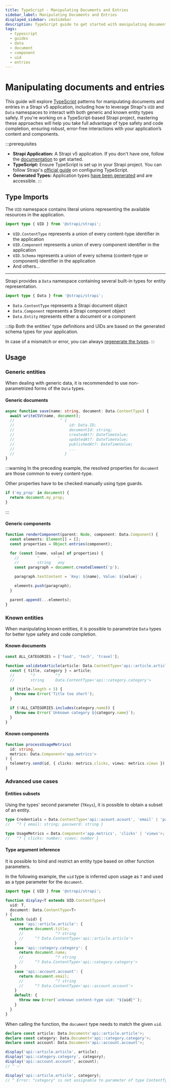 ```yaml
---
title: TypeScript - Manipulating Documents and Entries
sidebar_label: Manipulating Documents and Entries
displayed_sidebar: cmsSidebar
description: TypeScript guide to get started with manipulating documents and entries
tags:
  - typescript
  - guides
  - data
  - document
  - component
  - uid
  - entries
---
```


# Manipulating documents and entries

This guide will explore [TypeScript](/cms/typescript) patterns for manipulating documents and entries in a Strapi v5 application, including how to leverage Strapi's `UID` and `Data` namespaces to interact with both generic and known entity types safely. If you're working on a TypeScript-based Strapi project, mastering these approaches will help you take full advantage of type safety and code completion, ensuring robust, error-free interactions with your application’s content and components.

:::prerequisites

- **Strapi Application:** A Strapi v5 application. If you don't have one, follow the [documentation](/cms/quick-start) to get started.
- **TypeScript:** Ensure TypeScript is set up in your Strapi project. You can follow Strapi's [official guide](/cms/typescript#getting-started-with-typescript-in-strapi) on configuring TypeScript.
- **Generated Types:** Application types [have been generated](/cms/typescript/development#generate-typings-for-content-types-schemas) and are accessible.
  :::

## Type Imports

The `UID` namespace contains literal unions representing the available resources in the application.

```typescript
import type { UID } from '@strapi/strapi';
```

- `UID.ContentType` represents a union of every content-type identifier in the application
- `UID.Component` represents a union of every component identifier in the application
- `UID.Schema` represents a union of every schema (content-type or component) identifier in the application
- And others...

---

Strapi provides a `Data` namespace containing several built-in types for entity representation.

```typescript
import type { Data } from '@strapi/strapi';
```

- `Data.ContentType` represents a Strapi document object
- `Data.Component` represents a Strapi component object
- `Data.Entity` represents either a document or a component

:::tip
Both the entities' type definitions and UIDs are based on the generated schema types for your application.

In case of a mismatch or error, you can always [regenerate the types](/cms/typescript/development#generate-typings-for-content-types-schemas).
:::

## Usage

### Generic entities

When dealing with generic data, it is recommended to use non-parametrized forms of the `Data` types.

#### Generic documents

```typescript
async function save(name: string, document: Data.ContentType) {
  await writeCSV(name, document);
  //                    ^ {
  //                        id: Data.ID;
  //                        documentId: string;
  //                        createdAt?: DateTimeValue;
  //                        updatedAt?: DateTimeValue;
  //                        publishedAt?: DateTimeValue;
  //                        ...
  //                      }
}
```

:::warning
In the preceding example, the resolved properties for `document` are those common to every content-type.

Other properties have to be checked manually using type guards.

```typescript
if ('my_prop' in document) {
  return document.my_prop;
}
```

:::

#### Generic components

```typescript
function renderComponent(parent: Node, component: Data.Component) {
  const elements: Element[] = [];
  const properties = Object.entries(component);

  for (const [name, value] of properties) {
    //        ^        ^
    //        string   any
    const paragraph = document.createElement('p');

    paragraph.textContent = `Key: ${name}, Value: ${value}`;

    elements.push(paragraph);
  }

  parent.append(...elements);
}
```

### Known entities

When manipulating known entities, it is possible to parametrize `Data` types for better type safety and code completion.

#### Known documents

```typescript
const ALL_CATEGORIES = ['food', 'tech', 'travel'];

function validateArticle(article: Data.ContentType<'api::article.article'>) {
  const { title, category } = article;
  //       ^?         ^?
  //       string     Data.ContentType<'api::category.category'>

  if (title.length < 5) {
    throw new Error('Title too short');
  }

  if (!ALL_CATEGORIES.includes(category.name)) {
    throw new Error(`Unknown category ${category.name}`);
  }
}
```

#### Known components

```typescript
function processUsageMetrics(
  id: string,
  metrics: Data.Component<'app.metrics'>
) {
  telemetry.send(id, { clicks: metrics.clicks, views: metrics.views });
}
```

### Advanced use cases

#### Entities subsets

Using the types' second parameter (`TKeys`), it is possible to obtain a subset of an entity.

```typescript
type Credentials = Data.ContentType<'api::acount.acount', 'email' | 'password'>;
//   ^? { email: string; password: string }
```

```typescript
type UsageMetrics = Data.Component<'app.metrics', 'clicks' | 'views'>;
//   ^? { clicks: number; views: number }
```

#### Type argument inference

It is possible to bind and restrict an entity type based on other function parameters.

In the following example, the `uid` type is inferred upon usage as `T` and used as a type parameter for the `document`.

```typescript
import type { UID } from '@strapi/strapi';

function display<T extends UID.ContentType>(
  uid: T,
  document: Data.ContentType<T>
) {
  switch (uid) {
    case 'api::article.article': {
      return document.title;
      //              ^? string
      //     ^? Data.ContentType<'api::article.article'>
    }
    case 'api::category.category': {
      return document.name;
      //              ^? string
      //     ^? Data.ContentType<'api::category.category'>
    }
    case 'api::account.account': {
      return document.email;
      //              ^? string
      //     ^? Data.ContentType<'api::account.account'>
    }
    default: {
      throw new Error(`unknown content-type uid: "${uid}"`);
    }
  }
}
```

When calling the function, the `document` type needs to match the given `uid`.

```typescript
declare const article: Data.Document<'api::article.article'>;
declare const category: Data.Document<'api::category.category'>;
declare const account: Data.Document<'api::account.account'>;

display('api::article.article', article);
display('api::category.category', category);
display('api::account.account', account);
// ^ ✅

display('api::article.article', category);
// ^ Error: "category" is not assignable to parameter of type ContentType<'api::article.article'>
```
